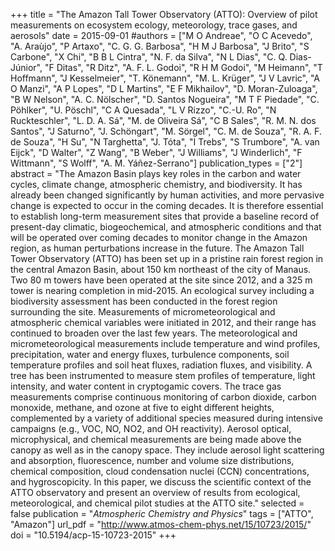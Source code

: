 +++
title = "The Amazon Tall Tower Observatory (ATTO): Overview of pilot measurements on ecosystem ecology, meteorology, trace gases, and aerosols"
date = 2015-09-01
#authors = ["M O Andreae", "O C Acevedo", "A. Araùjo", "P Artaxo", "C. G. G. Barbosa", "H M J Barbosa", "J Brito", "S Carbone", "X Chi", "B B L Cintra", "N. F. da Silva", "N L Dias", "C. Q. Dias-Júnior", "F Ditas", "R Ditz", "A. F. L. Godoi", "R H M Godoi", "M Heimann", "T Hoffmann", "J Kesselmeier", "T. Könemann", "M. L. Krüger", "J V Lavric", "A O Manzi", "A P Lopes", "D L Martins", "E F Mikhailov", "D. Moran-Zuloaga", "B W Nelson", "A. C. Nölscher", "D. Santos Nogueira", "M T F Piedade", "C. Pöhlker", "U. Pöschl", "C A Quesada", "L V Rizzo", "C.-U. Ro", "N Ruckteschler", "L. D. A. Sá", "M. de Oliveira Sá", "C B Sales", "R. M. N. dos Santos", "J Saturno", "J. Schöngart", "M. Sörgel", "C. M. de Souza", "R. A. F. de Souza", "H Su", "N Targhetta", "J. Tóta", "I Trebs", "S Trumbore", "A. van Eijck", "D Walter", "Z Wang", "B Weber", "J Williams", "J Winderlich", "F Wittmann", "S Wolff", "A. M. Yáñez-Serrano"]
publication_types = ["2"]
abstract = "The Amazon Basin plays key roles in the carbon and water cycles, climate change, atmospheric chemistry, and biodiversity. It has already been changed significantly by human activities, and more pervasive change is expected to occur in the coming decades. It is therefore essential to establish long-term measurement sites that provide a baseline record of present-day climatic, biogeochemical, and atmospheric conditions and that will be operated over coming decades to monitor change in the Amazon region, as human perturbations increase in the future. The Amazon Tall Tower Observatory (ATTO) has been set up in a pristine rain forest region in the central Amazon Basin, about 150 km northeast of the city of Manaus. Two 80 m towers have been operated at the site since 2012, and a 325 m tower is nearing completion in mid-2015. An ecological survey including a biodiversity assessment has been conducted in the forest region surrounding the site. Measurements of micrometeorological and atmospheric chemical variables were initiated in 2012, and their range has continued to broaden over the last few years. The meteorological and micrometeorological measurements include temperature and wind profiles, precipitation, water and energy fluxes, turbulence components, soil temperature profiles and soil heat fluxes, radiation fluxes, and visibility. A tree has been instrumented to measure stem profiles of temperature, light intensity, and water content in cryptogamic covers. The trace gas measurements comprise continuous monitoring of carbon dioxide, carbon monoxide, methane, and ozone at five to eight different heights, complemented by a variety of additional species measured during intensive campaigns (e.g., VOC, NO, NO2, and OH reactivity). Aerosol optical, microphysical, and chemical measurements are being made above the canopy as well as in the canopy space. They include aerosol light scattering and absorption, fluorescence, number and volume size distributions, chemical composition, cloud condensation nuclei (CCN) concentrations, and hygroscopicity. In this paper, we discuss the scientific context of the ATTO observatory and present an overview of results from ecological, meteorological, and chemical pilot studies at the ATTO site."
selected = false
publication = "*Atmospheric Chemistry and Physics*"
tags = ["ATTO", "Amazon"]
url_pdf = "http://www.atmos-chem-phys.net/15/10723/2015/"
doi = "10.5194/acp-15-10723-2015"
+++
